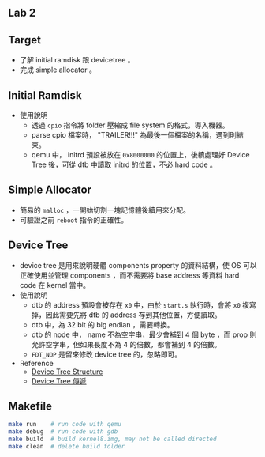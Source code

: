 Lab 2
---

## Target
- 了解 initial ramdisk 跟 devicetree 。
- 完成 simple allocator 。

## Initial Ramdisk
- 使用說明
  - 透過 `cpio` 指令將 folder 壓縮成 file system 的格式，導入機器。
  - parse cpio 檔案時， "TRAILER!!!" 為最後一個檔案的名稱，遇到則結束。
  - qemu 中， initrd 預設被放在 `0x8000000` 的位置上，後續處理好 Device Tree 後，可從 dtb 中讀取 initrd 的位置，不必 hard code 。

## Simple Allocator
- 簡易的 `malloc` ，一開始切割一塊記憶體後續用來分配。
- 可驗證之前 `reboot` 指令的正確性。

## Device Tree
- device tree 是用來說明硬體 components property 的資料結構，使 OS 可以正確使用並管理 components ，而不需要將 base address 等資料 hard code 在 kernel 當中。
- 使用說明
  - dtb 的 address 預設會被存在 `x0` 中，由於 `start.s` 執行時，會將 `x0` 複寫掉，因此需要先將 dtb 的 address 存到其他位置，方便讀取。
  - dtb 中，為 32 bit 的 big endian ，需要轉換。
  - dtb 的 node 中， name 不為空字串，最少會補到 4 個 byte ，而 prop 則允許空字串，但如果長度不為 4 的倍數，都會補到 4 的倍數。
  - `FDT_NOP` 是留來修改 device tree 的，忽略即可。
- Reference
  - [Device Tree Structure](http://www.wowotech.net/device_model/dt-code-file-struct-parse.html)
  - [Device Tree 傳遞](https://blog.csdn.net/huang987246510/article/details/108189218)

## Makefile
```sh
make run    # run code with qemu
make debug  # run code with gdb
make build  # build kernel8.img, may not be called directed
make clean  # delete build folder
```